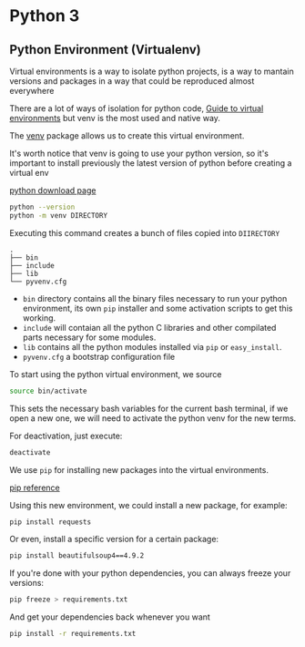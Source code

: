 # Python 3
## Python Environment (Virtualenv)

Virtual environments is a way to isolate python projects, is a way to mantain versions and packages in a way that could be reproduced almost everywhere

There are a lot of ways of isolation for python code, [Guide to virtual environments](https://docs.python-guide.org/dev/virtualenvs/) but venv is the most used and native way.

The [venv](https://docs.python.org/3/library/venv.html) package allows us to create this virtual environment.

It's worth notice that venv is going to use your python version, so it's important to install previously the latest version of python before creating a virtual env


[python download page](https://www.python.org/downloads/)


```bash
python --version
python -m venv DIRECTORY
```

Executing this command creates a bunch of files copied into `DIIRECTORY`


```
.
├── bin
├── include
├── lib
└── pyvenv.cfg 
```

- `bin` directory contains all the binary files necessary to run your python environment, its own `pip` installer and some activation scripts to get this working.
- `include` will contaian all the python C libraries and other compilated parts necessary for some modules.
- `lib` contains all the python modules installed via `pip` or `easy_install`.
- `pyvenv.cfg` a bootstrap configuration file

To start using the python virtual environment, we source

```bash
source bin/activate
```

This sets the necessary bash variables for the current bash terminal, if we open a new one, we will need to activate the python venv for the new terms.


For deactivation, just execute:


```bash
deactivate 
```

We use `pip` for installing new packages into the virtual environments.

[pip reference](https://pip.pypa.io/en/stable/reference/)


Using this new environment, we could install a new package, for example:


```bash
pip install requests
```

Or even, install a specific version for a certain package:


```bash
pip install beautifulsoup4==4.9.2
```

If you're done with your python dependencies, you can always freeze your versions:


```bash
pip freeze > requirements.txt
```

And get your dependencies back whenever you want


```bash
pip install -r requirements.txt
```


